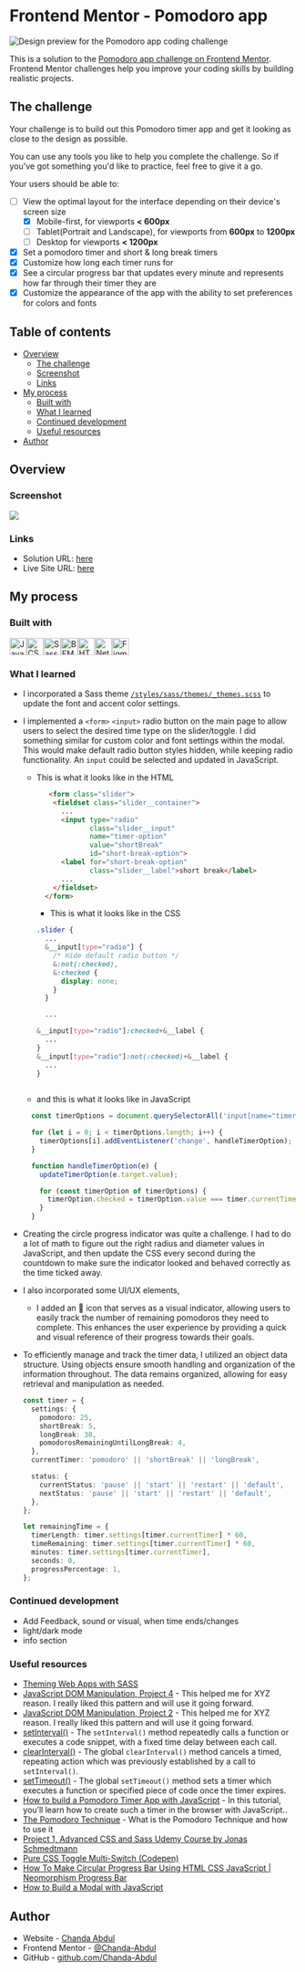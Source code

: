# Frontend Mentor - Pomodoro app

![Design preview for the Pomodoro app coding challenge](./assets/preview.jpg)

This is a solution to the [Pomodoro app challenge on Frontend Mentor](https://www.frontendmentor.io/challenges/pomodoro-app-KBFnycJ6G). Frontend Mentor challenges help you improve your coding skills by building realistic projects. 



## The challenge

Your challenge is to build out this Pomodoro timer app and get it looking as close to the design as possible.

You can use any tools you like to help you complete the challenge. So if you've got something you'd like to practice, feel free to give it a go.

Your users should be able to:
- [ ] View the optimal layout for the interface depending on their device's screen size
  - [x] Mobile-first, for viewports <b>< 600px</b>
  - [ ] Tablet(Portrait and Landscape), for viewports from <b>600px</b> to <b>1200px</b> <!-- TO-DO => review tablet styles -->
  - [ ] Desktop for viewports <b>< 1200px</b><!-- TO-DO => review desktop styles -->
- [x] Set a pomodoro timer and short & long break timers
- [x] Customize how long each timer runs for
- [x] See a circular progress bar that updates every minute and represents how far through their timer they are
- [x] Customize the appearance of the app with the ability to set preferences for colors and fonts

## Table of contents

- [Overview](#overview)
  - [The challenge](#the-challenge)
  - [Screenshot](#screenshot)
  - [Links](#links)
- [My process](#my-process)
  - [Built with](#built-with)
  - [What I learned](#what-i-learned)
  - [Continued development](#continued-development)
  - [Useful resources](#useful-resources)
- [Author](#author)


## Overview

### Screenshot

![](./screenshot.jpg)


### Links

- Solution URL: [here](https://github.com/Chanda-Abdul/pomodoro-app)
- Live Site URL: [here](https://cozy-gelato-f57a29.netlify.app/)

## My process

### Built with

  <img src="https://img.shields.io/badge/JavaScript-323330?style=for-the-badge&logo=javascript&logoColor=F7DF1E" alt="JavaScript icon" height="30" /><img src="https://img.shields.io/badge/CSS3-1572B6?style=for-the-badge&logo=css3&logoColor=white" alt="CSS icon" height="30" /><img src="https://img.shields.io/badge/Sass-CC6699?style=for-the-badge&logo=sass&logoColor=white" alt="Sass icon" height="30" /><img src="https://camo.githubusercontent.com/56a25d7a80ecd7be0919314d76dcae961ea7aac32dac11a7aa81644afa6daa53/68747470733a2f2f696d672e736869656c64732e696f2f7374617469632f76313f7374796c653d666f722d7468652d6261646765266d6573736167653d42454d26636f6c6f723d303030303030266c6f676f3d42454d266c6f676f436f6c6f723d464646464646266c6162656c3d" alt="BEM icon" height="30" /><img src="https://img.shields.io/badge/HTML5-E34F26?style=for-the-badge&logo=html5&logoColor=white" alt="HTML icon" height="30" /><img src="https://img.shields.io/badge/Netlify-00C7B7?style=for-the-badge&logo=netlify&logoColor=white" alt="Netlify icon" height="30" /><img src="https://img.shields.io/badge/Figma-F24E1E?style=for-the-badge&logo=figma&logoColor=white" alt="Figma icon" height="30" />


### What I learned
- I  incorporated  a Sass theme [`/styles/sass/themes/_themes.scss`](/styles/sass/themes/_themes.scss) to update the font and accent color settings.
- I implemented a `<form>` `<input>` radio button on the main page to allow users to select the desired time type on the slider/toggle. I did something similar for custom color and font settings within the modal. This would make  default radio button styles hidden, while keeping radio functionality. An `input` could be selected and updated in JavaScript.
  - This is what it looks like in the HTML
    ```html
       <form class="slider">
        <fieldset class="slider__container">
          ...
          <input type="radio"
                 class="slider__input"
                 name="timer-option"
                 value="shortBreak"
                 id="short-break-option">
          <label for="short-break-option"
                 class="slider__label">short break</label>
          ...
        </fieldset>
      </form>
      ```
      - This is what it looks like in the CSS
      ```css
      .slider {
        ...
        &__input[type="radio"] {
          /* Hide default radio button */
          &:not(:checked),
          &:checked {
            display: none;
          }
        }

        ...

      &__input[type="radio"]:checked+&__label {
        ...
      }
      &__input[type="radio"]:not(:checked)+&__label {
        ...
      }           
            
      
      ```
  - and this is what it looks like in JavaScript
  ```ts
    const timerOptions = document.querySelectorAll('input[name="timer-option"]');

    for (let i = 0; i < timerOptions.length; i++) {
      timerOptions[i].addEventListener('change', handleTimerOption);
    }

    function handleTimerOption(e) {
      updateTimerOption(e.target.value);

      for (const timerOption of timerOptions) {
        timerOption.checked = timerOption.value === timer.currentTimer;
      }
    }
  ```

- Creating the circle progress indicator was quite a challenge. I had to do a lot of math to figure out the right radius and diameter values in JavaScript, and then update the CSS every second during the countdown to make sure the indicator looked and behaved correctly as the time ticked away. 

- I also incorporated some UI/UX elements,  
  - I added an 🍅 icon that serves as a visual indicator, allowing users to easily track the number of remaining pomodoros they need to complete. This enhances the user experience by providing a quick and visual reference of their progress towards their goals. 
  <!-- - such as an info box, to provide users with a clear understanding of the app's purpose.This addition ensures that users can easily grasp the functionality and benefits of the application.and an instructions section in the modal, so that the user can understand why they could select the timer settings. and a more information hover if they would like to know more -->
- To efficiently manage and track the timer data, I utilized an object data structure. Using objects ensure smooth handling and organization of the information throughout. The data remains organized, allowing for easy retrieval and manipulation as needed.
    ```ts
    const timer = {
      settings: {
        pomodoro: 25,
        shortBreak: 5,
        longBreak: 30,
        pomodorosRemainingUntilLongBreak: 4,
      },
      currentTimer: 'pomodoro' || 'shortBreak' || 'longBreak',

      status: {
        currentStatus: 'pause' || 'start' || 'restart' || 'default',
        nextStatus: 'pause' || 'start' || 'restart' || 'default',
      },
    };

    let remainingTime = {
      timerLength: timer.settings[timer.currentTimer] * 60,
      timeRemaining: timer.settings[timer.currentTimer] * 60,
      minutes: timer.settings[timer.currentTimer],
      seconds: 0,
      progressPercentage: 1,
    }; 
    ```
### Continued development
- Add Feedback, sound or visual, when time ends/changes
- light/dark mode
- info section

### Useful resources
- [Theming Web Apps with SASS](https://medium.com/@dmitriy.borodiy/easy-color-theming-with-scss-bc38fd5734d1)
- [JavaScript DOM Manipulation, Project 4](https://youtu.be/5fb2aPlgoys?t=7252) - This helped me for XYZ reason. I really liked this pattern and will use it going forward.
- [JavaScript DOM Manipulation, Project 2](https://youtu.be/5fb2aPlgoys?t=7252) - This helped me for XYZ reason. I really liked this pattern and will use it going forward.
- [setInterval()](https://developer.mozilla.org/en-US/docs/Web/API/setInterval) - The `setInterval()` method repeatedly calls a function or executes a code snippet, with a fixed time delay between each call.
- [clearInterval()](https://developer.mozilla.org/en-US/docs/Web/API/clearInterval) - The global `clearInterval()` method cancels a timed, repeating action which was previously established by a call to `setInterval()`.
- [setTimeout()](https://developer.mozilla.org/en-US/docs/Web/API/setTimeout) - The global `setTimeout()` method sets a timer which executes a function or specified piece of code once the timer expires.
- [How to build a Pomodoro Timer App with JavaScript](https://freshman.tech/pomodoro-timer/) -  In this tutorial, you’ll learn how to create such a timer in the browser with JavaScript..
- [The Pomodoro Technique](https://todoist.com/productivity-methods/pomodoro-technique) - What is the Pomodoro Technique and how to use it
- [Project 1, Advanced CSS and Sass Udemy Course by Jonas Schmedtmann](https://www.udemy.com/course/advanced-css-and-sass) 
- [Pure CSS Toggle Multi-Switch (Codepen)](https://codepen.io/markcaron/pen/qXYJVm)
- [How To Make Circular Progress Bar Using HTML CSS JavaScript | Neomorphism Progress Bar](https://www.youtube.com/watch?v=mSfsGTIQlxg)
- [How to Build a Modal with JavaScript](https://www.freecodecamp.org/news/how-to-build-a-modal-with-javascript/)

## Author

- Website - [Chanda Abdul](https://www.Chandabdul.dev)
- Frontend Mentor - [@Chanda-Abdul](https://www.frontendmentor.io/profile/Chanda-Abdul)
- GitHub - [github.com/Chanda-Abdul](https://github.com/Chanda-Abdul)



